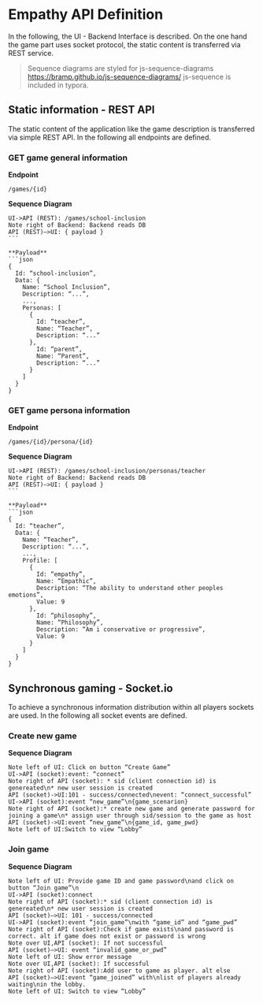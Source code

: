 # Empathy API Definition

In the following, the UI - Backend Interface is described. On the one hand the game part uses socket protocol, the static content is transferred via REST service.

> Sequence diagrams are styled for js-sequence-diagrams https://bramp.github.io/js-sequence-diagrams/
> js-sequence is included in typora.

## Static information - REST API
The static content of the application like the game description is transferred via simple REST API. In the following all endpoints are defined.

### GET game general information

**Endpoint**
```
/games/{id}
```

**Sequence Diagram**
```sequence
UI->API (REST): /games/school-inclusion
Note right of Backend: Backend reads DB
API (REST)—>UI: { payload }
​```

**Payload**
```json
{
  Id: “school-inclusion”,
  Data: {
    Name: “School Inclusion”,
    Description: “...”,
    ...,
    Personas: [
      {
        Id: “teacher”,
        Name: “Teacher”,
        Description: “...”
      },
        Id: “parent”,
        Name: “Parent”,
        Description: “...”
      }
    ]
  }
}
``` 

### GET game persona information

**Endpoint**
```
/games/{id}/persona/{id}
```

**Sequence Diagram**
```sequence
UI->API (REST): /games/school-inclusion/personas/teacher
Note right of Backend: Backend reads DB
API (REST)—>UI: { payload }
​```

**Payload**
```json
{
  Id: “teacher”,
  Data: {
    Name: “Teacher”,
    Description: “...”,
    ...,
    Profile: [
      {
        Id: “empathy”,
        Name: “Empathic”,
        Description: “The ability to understand other peoples emotions”,
        Value: 9
      },
        Id: “philosophy”,
        Name: “Philosophy”,
        Description: “Am i conservative or progressive”,
        Value: 9
      }
    ]
  }
}
```


## Synchronous gaming - Socket.io
To achieve a synchronous information distribution within all players sockets are used. In the following all socket events are defined.


### Create new game

**Sequence Diagram**
```sequence
Note left of UI: Click on button “Create Game”
UI->API (socket):event: “connect”
Note right of API (socket): * sid (client connection id) is genereated\n* new user session is created
API (socket)->UI:101 - success/connected\nevent: “connect_successful”
UI->API (socket):event “new_game”\n{game_scenarion}
Note right of API (socket):* create new game and generate password for joining a game\n* assign user through sid/session to the game as host
API (socket)->UI:event “new_game”\n{game_id, game_pwd}
Note left of UI:Switch to view “Lobby”
``` 

### Join game
**Sequence Diagram**
```sequence
Note left of UI: Provide game ID and game password\nand click on button “Join game”\n
UI->API (socket):connect
Note right of API (socket):* sid (client connection id) is genereated\n* new user session is created
API (socket)—>UI: 101 - success/connected
UI->API (socket):event “join_game”\nwith “game_id” and “game_pwd”
Note right of API (socket):Check if game exists\nand password is correct. alt if game does not exist or password is wrong
Note over UI,API (socket): If not successful
API (socket)—>UI: event “invalid_game_or_pwd”
Note left of UI: Show error message
Note over UI,API (socket): If successful
Note right of API (socket):Add user to game as player. alt else
API (socket)—>UI:event “game_joined” with\nlist of players already waiting\nin the lobby.
Note left of UI: Switch to view “Lobby”
```




